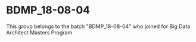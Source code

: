 # BDMP_18-08-04
This group belongs to the batch "BDMP_18-08-04" who joined for Big Data Architect Masters Program 
